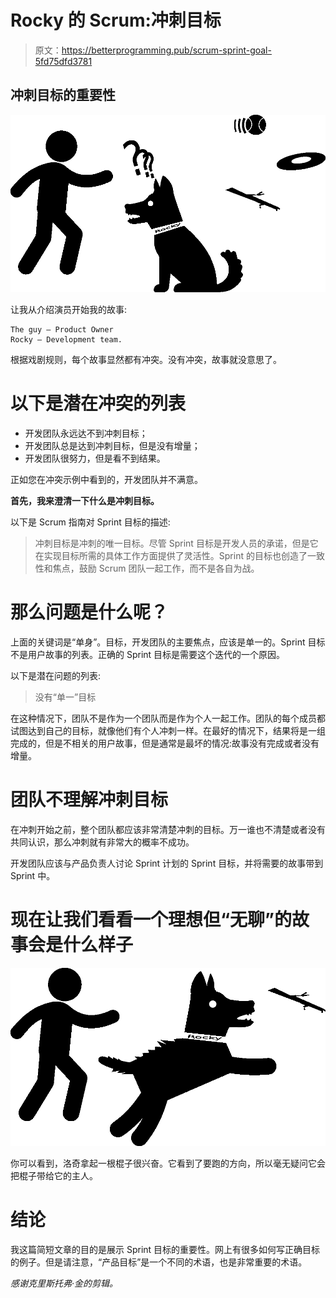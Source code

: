 # Rocky 的 Scrum:冲刺目标

> 原文：<https://betterprogramming.pub/scrum-sprint-goal-5fd75dfd3781>

## 冲刺目标的重要性

![](img/2e2755f5974d1a671f35ea35ec0ec79b.png)

让我从介绍演员开始我的故事:

```
The guy — Product Owner
Rocky — Development team.
```

根据戏剧规则，每个故事显然都有冲突。没有冲突，故事就没意思了。

# 以下是潜在冲突的列表

*   开发团队永远达不到冲刺目标；
*   开发团队总是达到冲刺目标，但是没有增量；
*   开发团队很努力，但是看不到结果。

正如您在冲突示例中看到的，开发团队并不满意。

**首先，我来澄清一下什么是冲刺目标。**

以下是 Scrum 指南对 Sprint 目标的描述:

> 冲刺目标是冲刺的唯一目标。尽管 Sprint 目标是开发人员的承诺，但是它在实现目标所需的具体工作方面提供了灵活性。Sprint 的目标也创造了一致性和焦点，鼓励 Scrum 团队一起工作，而不是各自为战。

# **那么问题是什么呢？**

上面的关键词是“单身”。目标，开发团队的主要焦点，应该是单一的。Sprint 目标不是用户故事的列表。正确的 Sprint 目标是需要这个迭代的一个原因。

以下是潜在问题的列表:

> 没有“单一”目标

在这种情况下，团队不是作为一个团队而是作为个人一起工作。团队的每个成员都试图达到自己的目标，就像他们有个人冲刺一样。在最好的情况下，结果将是一组完成的，但是不相关的用户故事，但是通常是最坏的情况:故事没有完成或者没有增量。

# **团队不理解冲刺目标**

在冲刺开始之前，整个团队都应该非常清楚冲刺的目标。万一谁也不清楚或者没有共同认识，那么冲刺就有非常大的概率不成功。

开发团队应该与产品负责人讨论 Sprint 计划的 Sprint 目标，并将需要的故事带到 Sprint 中。

# **现在让我们看看一个理想但“无聊”的故事会是什么样子**

![](img/fad84d95bfd7df52d7526d29eb436875.png)

你可以看到，洛奇拿起一根棍子很兴奋。它看到了要跑的方向，所以毫无疑问它会把棍子带给它的主人。

# **结论**

我这篇简短文章的目的是展示 Sprint 目标的重要性。网上有很多如何写正确目标的例子。但是请注意，“产品目标”是一个不同的术语，也是非常重要的术语。

*感谢克里斯托弗·金的剪辑。*